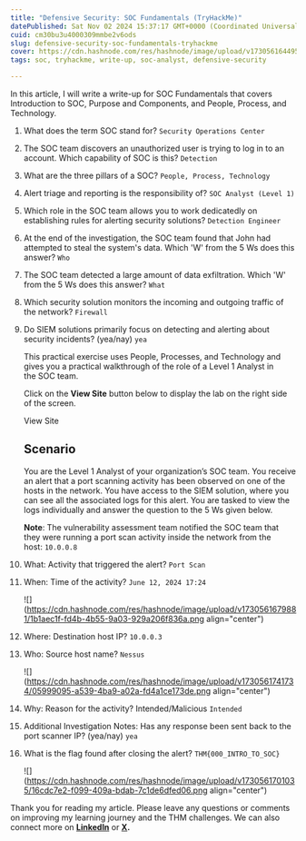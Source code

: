 ```yaml
---
title: "Defensive Security: SOC Fundamentals (TryHackMe)"
datePublished: Sat Nov 02 2024 15:37:17 GMT+0000 (Coordinated Universal Time)
cuid: cm30bu3u4000309mmbe2v6ods
slug: defensive-security-soc-fundamentals-tryhackme
cover: https://cdn.hashnode.com/res/hashnode/image/upload/v1730561644951/2344d40e-9d12-46d9-8393-6e7f334ceacd.png
tags: soc, tryhackme, write-up, soc-analyst, defensive-security

---
```


In this article, I will write a write-up for SOC Fundamentals that covers Introduction to SOC, Purpose and Components, and People, Process, and Technology.

1. What does the term SOC stand for? `Security Operations Center`
    
2. The SOC team discovers an unauthorized user is trying to log in to an account. Which capability of SOC is this? `Detection`
    
3. What are the three pillars of a SOC? `People, Process, Technology`
    
4. Alert triage and reporting is the responsibility of? `SOC Analyst (Level 1)`
    
5. Which role in the SOC team allows you to work dedicatedly on establishing rules for alerting security solutions? `Detection Engineer`
    
6. At the end of the investigation, the SOC team found that John had attempted to steal the system's data. Which 'W' from the 5 Ws does this answer? `Who`
    
7. The SOC team detected a large amount of data exfiltration. Which 'W' from the 5 Ws does this answer? `What`
    
8. Which security solution monitors the incoming and outgoing traffic of the network? `Firewall`
    
9. Do SIEM solutions primarily focus on detecting and alerting about security incidents? (yea/nay) `yea`
    
    This practical exercise uses People, Processes, and Technology and gives you a practical walkthrough of the role of a Level 1 Analyst in the SOC team.
    
    Click on the **View Site** button below to display the lab on the right side of the screen.
    
    View Site
    
    ## **Scenario**
    
    You are the Level 1 Analyst of your organization’s SOC team. You receive an alert that a port scanning activity has been observed on one of the hosts in the network. You have access to the SIEM solution, where you can see all the associated logs for this alert. You are tasked to view the logs individually and answer the question to the 5 Ws given below.
    
    **Note**: The vulnerability assessment team notified the SOC team that they were running a port scan activity inside the network from the host: `10.0.0.8`
    
10. What: Activity that triggered the alert? `Port Scan`
    
11. When: Time of the activity? `June 12, 2024 17:24`
    
    ![](https://cdn.hashnode.com/res/hashnode/image/upload/v1730561679881/1b1aec1f-fd4b-4b55-9a03-929a206f836a.png align="center")
    
12. Where: Destination host IP? `10.0.0.3`
    
13. Who: Source host name? `Nessus`
    
    ![](https://cdn.hashnode.com/res/hashnode/image/upload/v1730561741734/05999095-a539-4ba9-a02a-fd4a1ce173de.png align="center")
    
14. Why: Reason for the activity? Intended/Malicious `Intended`
    
15. Additional Investigation Notes: Has any response been sent back to the port scanner IP? (yea/nay) `yea`
    
16. What is the flag found after closing the alert? `THM{000_INTRO_TO_SOC}`
    
    ![](https://cdn.hashnode.com/res/hashnode/image/upload/v1730561701035/16cdc7e2-f099-409a-bdab-7c1de6dfed06.png align="center")
    

Thank you for reading my article. Please leave any questions or comments on improving my learning journey and the THM challenges. We can also connect more on [**LinkedIn**](https://www.linkedin.com/in/sharon-jebitok) or [**X**](https://x.com/SharonJebitok)**.**